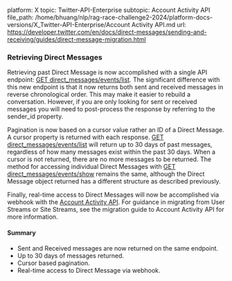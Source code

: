 platform: X
topic: Twitter-API-Enterprise
subtopic: Account Activity API
file_path: /home/bhuang/nlp/rag-race-challenge2-2024/platform-docs-versions/X_Twitter-API-Enterprise/Account Activity API.md
url: https://developer.twitter.com/en/docs/direct-messages/sending-and-receiving/guides/direct-message-migration.html


### Retrieving Direct Messages

Retrieving past Direct Message is now accomplished with a single API endpoint: [GET direct\_messages/events/list](https://developer.twitter.com/content/developer-twitter/en/docs/direct-messages/sending-and-receiving/api-reference/list-events). The significant difference with this new endpoint is that it now returns both sent and received messages in reverse chronological order. This may make it easier to rebuild a conversation. However, if you are only looking for sent or received messages you will need to post-process the response by referring to the sender\_id property.

Pagination is now based on a cursor value rather an ID of a Direct Message. A cursor property is returned with each response. [GET direct\_messages/events/list](https://developer.twitter.com/content/developer-twitter/en/docs/direct-messages/sending-and-receiving/api-reference/list-events) will return up to 30 days of past messages, regardless of how many messages exist within the past 30 days. When a cursor is not returned, there are no more messages to be returned. The method for accessing individual Direct Messages with [GET direct\_messages/events/show](https://developer.twitter.com/content/developer-twitter/en/docs/direct-messages/sending-and-receiving/api-reference/get-event) remains the same, although the Direct Message object returned has a different structure as described previously.

Finally, real-time access to Direct Messages will now be accomplished via webhook with the [Account Activity API](https://developer.twitter.com/content/developer-twitter/en/docs/accounts-and-users/subscribe-account-activity/overview). For guidance in migrating from User Streams or Site Streams, see the migration guide to Account Activity API for more information.

#### Summary

* Sent and Received messages are now returned on the same endpoint.
* Up to 30 days of messages returned.
* Cursor based pagination.
* Real-time access to Direct Message via webhook.